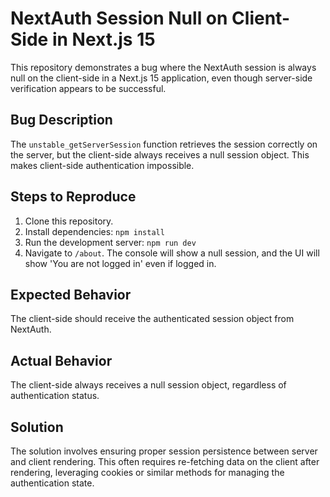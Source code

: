# NextAuth Session Null on Client-Side in Next.js 15

This repository demonstrates a bug where the NextAuth session is always null on the client-side in a Next.js 15 application, even though server-side verification appears to be successful.

## Bug Description
The `unstable_getServerSession` function retrieves the session correctly on the server, but the client-side always receives a null session object. This makes client-side authentication impossible.

## Steps to Reproduce
1. Clone this repository.
2. Install dependencies: `npm install`
3. Run the development server: `npm run dev`
4. Navigate to `/about`.  The console will show a null session, and the UI will show 'You are not logged in' even if logged in.

## Expected Behavior
The client-side should receive the authenticated session object from NextAuth.

## Actual Behavior
The client-side always receives a null session object, regardless of authentication status.

## Solution
The solution involves ensuring proper session persistence between server and client rendering. This often requires re-fetching data on the client after rendering, leveraging cookies or similar methods for managing the authentication state.